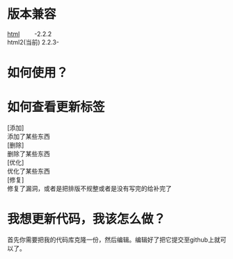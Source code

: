 # 版本兼容
[html](https://github.com/onodera2007/html)&emsp;&nbsp;&nbsp;&nbsp;&nbsp;&nbsp;-2.2.2</br>
html2(当前)&nbsp;2.2.3-</br>
# 如何使用？
# 如何查看更新标签
[添加]<br>
添加了某些东西<br>
[删除]<br>
删除了某些东西<br>
[优化]<br>
优化了某些东西<br>
[修复]<br>
修复了漏洞，或者是把排版不规整或者是没有写完的给补完了<br>
# 我想更新代码，我该怎么做？
首先你需要把我的代码库克隆一份，然后编辑。编辑好了把它提交至github上就可以了。
